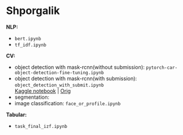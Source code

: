 # Shporgalik
**NLP:**    
* ```bert.ipynb```  
* ```tf_idf.ipynb``` 
  
 **CV:**
  * object detection with mask-rcnn(without submission): ```pytorch-car-object-detection-fine-tuning.ipynb```  
  * object detection with mask-rcnn(with submission): ```object_detection_with_submit.ipynb```  
    [Kaggle notebook](https://www.kaggle.com/code/andrewteplov/shporgalik-od-wheat?scriptVersionId=109178212) | [Orig](https://www.kaggle.com/code/pestipeti/pytorch-starter-fasterrcnn-inference/notebook)  
  * segmentation: 
  * image classification: ```face_or_profile.ipynb```  
  
**Tabular:** 
  * ```task_final_izf.ipynb```
  

